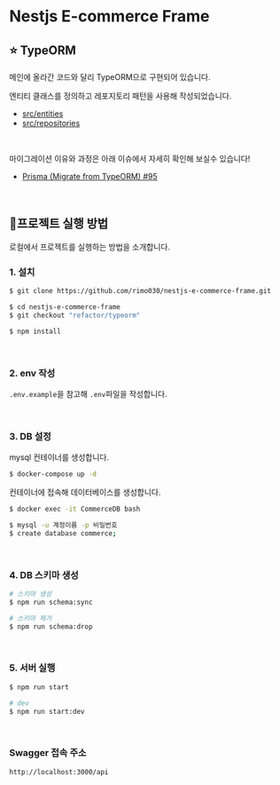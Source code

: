 # Nestjs E-commerce Frame

## ⭐ TypeORM

메인에 올라간 코드와 달리 TypeORM으로 구현되어 있습니다.

엔티티 클래스를 정의하고 레포지토리 패턴을 사용해 작성되었습니다.

- [src/entities](https://github.com/rimo030/nestjs-e-commerce-frame/tree/refactor/typeorm/src/entities)
- [src/repositories](https://github.com/rimo030/nestjs-e-commerce-frame/tree/refactor/typeorm/src/repositories)

<br>

마이그레이션 이유와 과정은 아래 이슈에서 자세히 확인해 보실수 있습니다!

- [Prisma (Migrate from TypeORM) #95](https://github.com/rimo030/nestjs-e-commerce-frame/issues/95)

<br>

## 📍프로젝트 실행 방법

로컬에서 프로젝트를 실행하는 방법을 소개합니다.

### 1. 설치

```sh
$ git clone https://github.com/rimo030/nestjs-e-commerce-frame.git

$ cd nestjs-e-commerce-frame
$ git checkout "refactor/typeorm"

$ npm install
```

<br>

### 2. env 작성

`.env.example`을 참고해 `.env`파일을 작성합니다.

<br>

### 3. DB 설정

mysql 컨테이너를 생성합니다.

```sh
$ docker-compose up -d
```

컨테이너에 접속해 데이터베이스를 생성합니다.

```sh
$ docker exec -it CommerceDB bash

$ mysql -u 계정이름 -p 비밀번호
$ create database commerce;
```

<br>

### 4. DB 스키마 생성

```sh
# 스키마 생성
$ npm run schema:sync

# 스키마 제거
$ npm run schema:drop
```

<br>

### 5. 서버 실행

```sh
$ npm run start

# dev
$ npm run start:dev
```

<br>

### Swagger 접속 주소

```sh
http://localhost:3000/api
```
